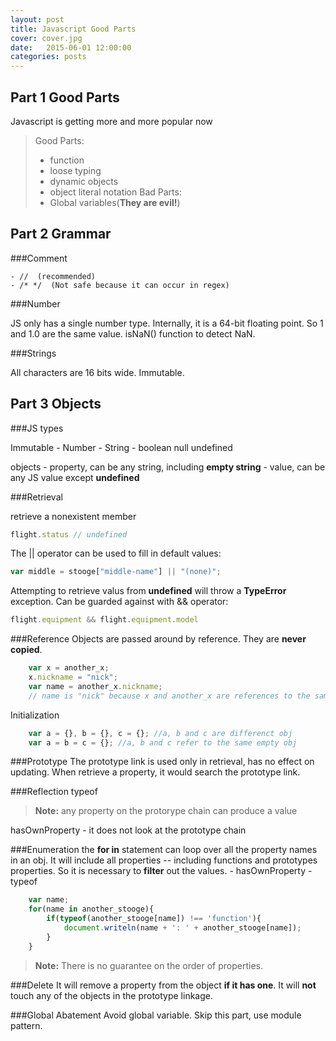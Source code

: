 ```yaml
---
layout: post
title: Javascript Good Parts
cover: cover.jpg
date:   2015-06-01 12:00:00
categories: posts
---
```



Part 1 Good Parts
----------------------------
Javascript is getting more and more popular now

>Good Parts:
>	- function
>	- loose typing
>	- dynamic objects
>	- object literal notation
>Bad Parts:
>	- Global variables(**They are evil!**)

Part 2 Grammar
-----------------------------
###Comment
	
	- //  (recommended)
	- /* */  (Not safe because it can occur in regex)

###Number

JS only has a single number type. Internally, it is a 64-bit floating point. So 1 and 1.0 are the same value.
isNaN() function to detect NaN.

###Strings

All characters are 16 bits wide. Immutable.

Part 3 Objects
-----------------------------
###JS types

Immutable
	- Number
	- String
	- boolean
null
undefined

objects
	- property, can be any string, including **empty string**
	- value, can be any JS value except **undefined**

###Retrieval

retrieve a nonexistent member
```javascript
flight.status // undefined
```
The || operator can be used to fill in default values:
```javascript
var middle = stooge["middle-name"] || "(none)";
```
Attempting to retrieve valus from **undefined** will throw a **TypeError** exception. Can be guarded against with && operator:
```javascript
flight.equipment && flight.equipment.model
```

###Reference
Objects are passed around by reference. They are **never copied**.
```javascript
    var x = another_x;
    x.nickname = "nick";
    var name = another_x.nickname;
    // name is "nick" because x and another_x are references to the same obj
```  
Initialization
```javascript
    var a = {}, b = {}, c = {}; //a, b and c are differenct obj
	var a = b = c = {}; //a, b and c refer to the same empty obj
```
###Prototype
The prototype link is used only in retrieval, has no effect on updating.
When retrieve a property, it would search the prototype link.

###Reflection
typeof 
> **Note:**
> any property on the protorype chain can produce a value

hasOwnProperty
	- it does not look at the prototype chain

###Enumeration
the **for in** statement can loop over all the property names in an obj. It will include all properties -- including functions and prototypes properties. So it is necessary to **filter** out the values.
	- hasOwnProperty
	- typeof 
```javascript
	var name;
	for(name in another_stooge){
		if(typeof(another_stooge[name]) !== 'function'){
			document.writeln(name + ': ' + another_stooge[name]);
		}
	}
```
> **Note:**
> There is no guarantee on the order of properties.

###Delete
It will remove a property from the object **if it has one**. It will **not** touch any  of the objects in the prototype linkage.

###Global Abatement
Avoid global variable. Skip this part, use module pattern.
